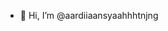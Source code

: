 - 👋 Hi, I’m @aardiiaansyaahhhtnjng

<!---
aardiiaansyaahhhtnjng/aardiiaansyaahhhtnjng is a ✨ special ✨ repository because its `README.md` (this file) appears on your GitHub profile.
You can click the Preview link to take a look at your changes.
--->
